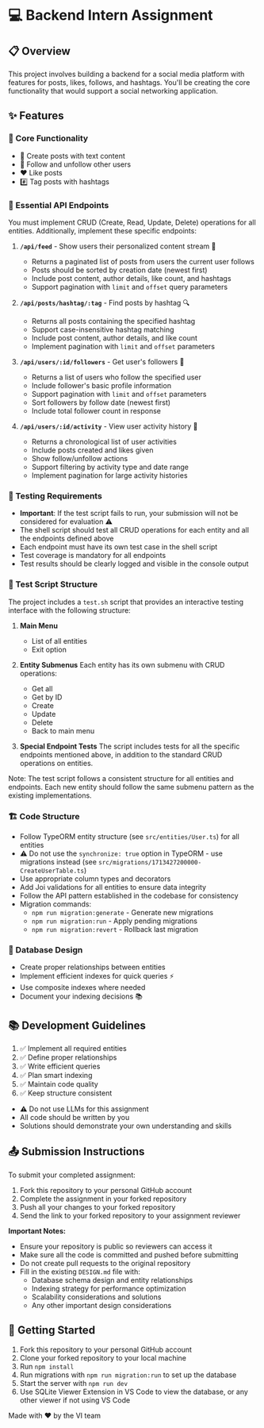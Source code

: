 # 💻 Backend Intern Assignment

## 📋 Overview

This project involves building a backend for a social media platform with features for posts, likes, follows, and hashtags. You'll be creating the core functionality that would support a social networking application.

## ✨ Features

### 🎯 Core Functionality

- 📝 Create posts with text content
- 👥 Follow and unfollow other users
- ❤️ Like posts
- #️⃣ Tag posts with hashtags

### 🔌 Essential API Endpoints

You must implement CRUD (Create, Read, Update, Delete) operations for all entities. Additionally, implement these specific endpoints:

1. **`/api/feed`** - Show users their personalized content stream 🌊

   - Returns a paginated list of posts from users the current user follows
   - Posts should be sorted by creation date (newest first)
   - Include post content, author details, like count, and hashtags
   - Support pagination with `limit` and `offset` query parameters

2. **`/api/posts/hashtag/:tag`** - Find posts by hashtag 🔍

   - Returns all posts containing the specified hashtag
   - Support case-insensitive hashtag matching
   - Include post content, author details, and like count
   - Implement pagination with `limit` and `offset` parameters

3. **`/api/users/:id/followers`** - Get user's followers 👥

   - Returns a list of users who follow the specified user
   - Include follower's basic profile information
   - Support pagination with `limit` and `offset` parameters
   - Sort followers by follow date (newest first)
   - Include total follower count in response

4. **`/api/users/:id/activity`** - View user activity history 📜

   - Returns a chronological list of user activities
   - Include posts created and likes given
   - Show follow/unfollow actions
   - Support filtering by activity type and date range
   - Implement pagination for large activity histories

### 🧪 Testing Requirements

- **Important**: If the test script fails to run, your submission will not be considered for evaluation ⚠️
- The shell script should test all CRUD operations for each entity and all the endpoints defined above
- Each endpoint must have its own test case in the shell script
- Test coverage is mandatory for all endpoints
- Test results should be clearly logged and visible in the console output

### 📝 Test Script Structure

The project includes a `test.sh` script that provides an interactive testing interface with the following structure:

1. **Main Menu**

   - List of all entities
   - Exit option

2. **Entity Submenus**
   Each entity has its own submenu with CRUD operations:

   - Get all
   - Get by ID
   - Create
   - Update
   - Delete
   - Back to main menu

3. **Special Endpoint Tests**
   The script includes tests for all the specific endpoints mentioned above, in addition to the standard CRUD operations on entities.

Note: The test script follows a consistent structure for all entities and endpoints. Each new entity should follow the same submenu pattern as the existing implementations.

### 🏗️ Code Structure

- Follow TypeORM entity structure (see `src/entities/User.ts`) for all entities
- ⚠️ Do not use the `synchronize: true` option in TypeORM - use migrations instead (see `src/migrations/1713427200000-CreateUserTable.ts`)
- Use appropriate column types and decorators
- Add Joi validations for all entities to ensure data integrity
- Follow the API pattern established in the codebase for consistency
- Migration commands:
  - `npm run migration:generate` - Generate new migrations
  - `npm run migration:run` - Apply pending migrations
  - `npm run migration:revert` - Rollback last migration

### 💾 Database Design

- Create proper relationships between entities
- Implement efficient indexes for quick queries ⚡
- Use composite indexes where needed
- Document your indexing decisions 📚

## 📚 Development Guidelines

1. ✅ Implement all required entities
2. ✅ Define proper relationships
3. ✅ Write efficient queries
4. ✅ Plan smart indexing
5. ✅ Maintain code quality
6. ✅ Keep structure consistent

- ⚠️ Do not use LLMs for this assignment
- All code should be written by you
- Solutions should demonstrate your own understanding and skills

## 📤 Submission Instructions

To submit your completed assignment:

1. Fork this repository to your personal GitHub account
2. Complete the assignment in your forked repository
3. Push all your changes to your forked repository
4. Send the link to your forked repository to your assignment reviewer

**Important Notes:**

- Ensure your repository is public so reviewers can access it
- Make sure all the code is committed and pushed before submitting
- Do not create pull requests to the original repository
- Fill in the existing `DESIGN.md` file with:
  - Database schema design and entity relationships
  - Indexing strategy for performance optimization
  - Scalability considerations and solutions
  - Any other important design considerations

## 🚀 Getting Started

1. Fork this repository to your personal GitHub account
2. Clone your forked repository to your local machine
3. Run `npm install`
4. Run migrations with `npm run migration:run` to set up the database
5. Start the server with `npm run dev`
6. Use SQLite Viewer Extension in VS Code to view the database, or any other viewer if not using VS Code

Made with ❤️ by the VI team
